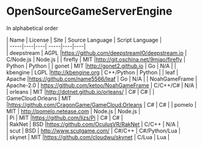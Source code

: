 # OpenSourceGameServerEngine

In alphabetical order

| Name | License | Site | Source Language | Script Language |  
| -----|----|----|  -----|----|----|    
| deepstream   | AGPL       |https://github.com/deepstreamIO/deepstream.io   | C/Node.js        | Node.js        |
| firefly   | MIT       |http://git.oschina.net/9miao/firefly   | Python        | Python        |
| gonet     | MIT       |http://gonet2.github.io                | Go            | N/A           |
| kbengine  | LGPL      |http://kbengine.org                    | C++/Python    | Python        | 
| leaf      | Apache    |https://github.com/name5566/leaf       | Go            | N/A           |
| NoahGameFrame | Apache-2.0 | https://github.com/ketoo/NoahGameFrame | C/C++/C# | N/A |
| orleans   | MIT       |http://dotnet.github.io/orleans/       | C#            | C#            |
| GameCloud.Orleans   | MIT       |https://github.com/CragonGame/GameCloud.Orleans       | C#            | C#            |
| pomelo    | MIT       | http://pomelo.netease.com             | Node.js       | Node.js       |  
| Pi        | MIT       |https://github.com/lizs/Pi             | C#            | C#            |   
| RakNet    | BSD       |https://github.com/OculusVR/RakNet     | C/C++         | N/A           |    
| scut      | BSD       |  http://www.scutgame.com/             | C#/C++        | C#/Python/Lua |  
| skynet    | MIT       |https://github.com/cloudwu/skynet      | C/Lua         | Lua           |  

